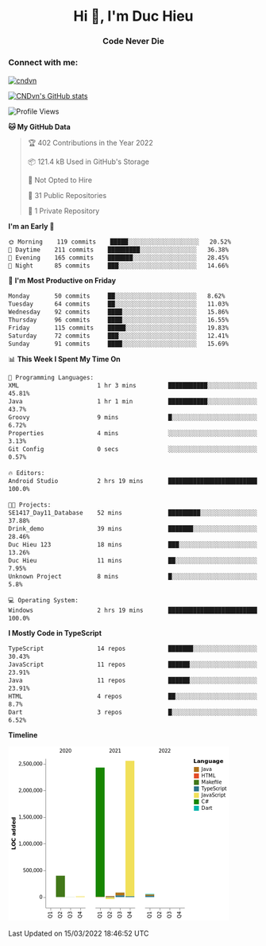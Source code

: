 <h1 align="center">Hi 👋, I'm Duc Hieu</h1>
<h3 align="center">Code Never Die</h3>

<h3 align="left">Connect with me:</h3>
<p align="left">
<a href="https://linkedin.com/in/cndvn" target="blank"><img align="center" src="https://img.shields.io/badge/LinkedIn-0077B5?style=for-the-badge&logo=linkedin&logoColor=white" alt="cndvn"/></a>
<!--
<a href="https://fb.com/cnd.duchieu" target="blank"><img align="center" src="https://img.shields.io/badge/Facebook-1877F2?style=for-the-badge&logo=facebook&logoColor=white" alt="cnd.duchieu"/></a>
 -->
</p>

[![CNDvn's GitHub stats](https://github-readme-stats.vercel.app/api?username=cndvn)](https://github.com/anuraghazra/github-readme-stats)

<!--START_SECTION:waka-->
![Profile Views](http://img.shields.io/badge/Profile%20Views-2-blue)

**🐱 My GitHub Data** 

> 🏆 402 Contributions in the Year 2022
 > 
> 📦 121.4 kB Used in GitHub's Storage 
 > 
> 🚫 Not Opted to Hire
 > 
> 📜 31 Public Repositories 
 > 
> 🔑 1 Private Repository 
 > 
**I'm an Early 🐤** 

```text
🌞 Morning    119 commits    █████░░░░░░░░░░░░░░░░░░░░   20.52% 
🌆 Daytime    211 commits    █████████░░░░░░░░░░░░░░░░   36.38% 
🌃 Evening    165 commits    ███████░░░░░░░░░░░░░░░░░░   28.45% 
🌙 Night      85 commits     ███░░░░░░░░░░░░░░░░░░░░░░   14.66%

```
📅 **I'm Most Productive on Friday** 

```text
Monday       50 commits     ██░░░░░░░░░░░░░░░░░░░░░░░   8.62% 
Tuesday      64 commits     ██░░░░░░░░░░░░░░░░░░░░░░░   11.03% 
Wednesday    92 commits     ████░░░░░░░░░░░░░░░░░░░░░   15.86% 
Thursday     96 commits     ████░░░░░░░░░░░░░░░░░░░░░   16.55% 
Friday       115 commits    █████░░░░░░░░░░░░░░░░░░░░   19.83% 
Saturday     72 commits     ███░░░░░░░░░░░░░░░░░░░░░░   12.41% 
Sunday       91 commits     ████░░░░░░░░░░░░░░░░░░░░░   15.69%

```


📊 **This Week I Spent My Time On** 

```text
💬 Programming Languages: 
XML                      1 hr 3 mins         ███████████░░░░░░░░░░░░░░   45.81% 
Java                     1 hr 1 min          ███████████░░░░░░░░░░░░░░   43.7% 
Groovy                   9 mins              █░░░░░░░░░░░░░░░░░░░░░░░░   6.72% 
Properties               4 mins              ░░░░░░░░░░░░░░░░░░░░░░░░░   3.13% 
Git Config               0 secs              ░░░░░░░░░░░░░░░░░░░░░░░░░   0.57%

🔥 Editors: 
Android Studio           2 hrs 19 mins       █████████████████████████   100.0%

🐱‍💻 Projects: 
SE1417_Day11_Database    52 mins             █████████░░░░░░░░░░░░░░░░   37.88% 
Drink_demo               39 mins             ███████░░░░░░░░░░░░░░░░░░   28.46% 
Duc Hieu 123             18 mins             ███░░░░░░░░░░░░░░░░░░░░░░   13.26% 
Duc Hieu                 11 mins             ██░░░░░░░░░░░░░░░░░░░░░░░   7.95% 
Unknown Project          8 mins              █░░░░░░░░░░░░░░░░░░░░░░░░   5.8%

💻 Operating System: 
Windows                  2 hrs 19 mins       █████████████████████████   100.0%

```

**I Mostly Code in TypeScript** 

```text
TypeScript               14 repos            ███████░░░░░░░░░░░░░░░░░░   30.43% 
JavaScript               11 repos            ██████░░░░░░░░░░░░░░░░░░░   23.91% 
Java                     11 repos            ██████░░░░░░░░░░░░░░░░░░░   23.91% 
HTML                     4 repos             ██░░░░░░░░░░░░░░░░░░░░░░░   8.7% 
Dart                     3 repos             █░░░░░░░░░░░░░░░░░░░░░░░░   6.52%

```


**Timeline**

![Chart not found](https://raw.githubusercontent.com/CNDvn/CNDvn/main/charts/bar_graph.png) 


 Last Updated on 15/03/2022 18:46:52 UTC
<!--END_SECTION:waka-->
